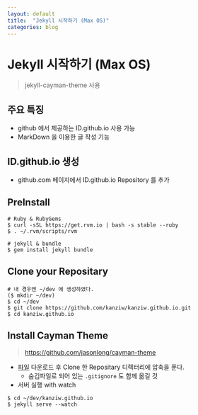 ```yaml
---
layout: default
title:  "Jekyll 시작하기 (Max OS)"
categories: blog
---
```


# Jekyll 시작하기 (Max OS)
> jekyll-cayman-theme 사용

## 주요 특징
* github 에서 제공하는 ID.github.io 사용 가능
* MarkDown 을 이용한 글 작성 기능

## ID.github.io 생성
* github.com 페이지에서 ID.github.io Repository 를 추가

## PreInstall
```
# Ruby & RubyGems
$ curl -sSL https://get.rvm.io | bash -s stable --ruby
$ . ~/.rvm/scripts/rvm

# jekyll & bundle
$ gem install jekyll bundle
```

## Clone your Repositary
```
# 내 경우엔 ~/dev 에 생성하였다.
($ mkdir ~/dev)
$ cd ~/dev
$ git clone https://github.com/kanziw/kanziw.github.io.git
$ cd kanziw.github.io
```


## Install Cayman Theme
> https://github.com/jasonlong/cayman-theme

* [파일](http://github.com/pietromenna/jekyll-cayman-theme/archive/master.zip) 다운로드 후 Clone 한 Repositary 디렉터리에 압축을 푼다.
  * 숨김파일로 되어 있는 `.gitignore` 도 함께 옮길 것
* 서버 실행 with watch
```
$ cd ~/dev/kanziw.github.io
$ jekyll serve --watch
```
